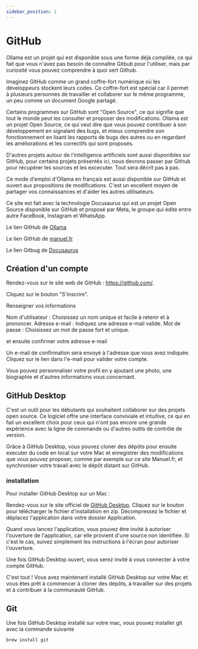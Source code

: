 ```yaml
---
sidebar_position: 2
---
```


# GitHub

Ollama est un projet qui est disponible sous une forme déjà compilée, ce qui fait que vous n'avez pas besoin de connaître Gitbub pour l'utiliser, mais par curiosité vous pouvez comprendre à quoi sert Github.

Imaginez GitHub comme un grand coffre-fort numérique où les développeurs stockent leurs codes. Ce coffre-fort est spécial car il permet à plusieurs personnes de travailler et collaborer sur le même programme, un peu comme un document Google partagé.

Certains programmes sur GitHub sont "Open Source", ce qui signifie que tout le monde peut les consulter et proposer des modifications. Ollama est un projet Open Source, ce qui veut dire que vous pouvez contribuer à son développement en signalant des bugs, et mieux comprendre son fonctionnement en lisant les rapports de bugs des autres ou en regardant les améliorations et les correctifs qui sont proposés.

D'autres projets autour de l'intelligence artificiels sont aussi disponibles sur GitHub, pour certains projets présentés ici, nous devrons passer par Github pour récupérer les sources et les excecuter. Tout sera décrit pas à pas.

Ce mode d'emploi d'Ollama en français est aussi disponible sur GitHub et ouvert aux propositions de modifications. C'est un excellent moyen de partager vos connaissances et d'aider les autres utilisateurs.

Ce site est fait avec la technologie Docusaurus qui est un projet Open Source disponible sur GitHub et proposé par Meta, le groupe qui édite entre autre FaceBook, Instagram et WhatsApp.

Le lien GitHub de [Ollama](https://github.com/ollama/ollama)

Le lien GitHub de [manuel.fr](https://github.com/igorschlum/manuel.fr)

Le lien Gitbug de [Docusaurus](https://github.com/facebook/docusaurus)

## Création d'un compte

Rendez-vous sur le site web de GitHub : https://github.com/.

Cliquez sur le bouton "S'inscrire".

Renseigner vos informations

Nom d'utilisateur : Choisissez un nom unique et facile à retenir et à prononcer.
Adresse e-mail : Indiquez une adresse e-mail valide.
Mot de passe : Choisissez un mot de passe fort et unique.

et ensuite confirmer votre adresse e-mail

Un e-mail de confirmation sera envoyé à l'adresse que vous avez indiquée. Cliquez sur le lien dans l'e-mail pour valider votre compte.

Vous pouvez personnaliser votre profil en y ajoutant une photo, une biographie et d'autres informations vous concernant.

## GitHub Desktop

C'est un outil pour les débutants qui souhaitent collaborer sur des projets open source. Ce logiciel offre une interface conviviale et intuitive, ce qui en fait un excellent choix pour ceux qui n'ont pas encore une grande expérience avec la ligne de commande ou d'autres outils de contrôle de version.

Grâce à GitHub Desktop, vous pouvez cloner des dépôts pour ensuite executer du code en local sur votre Mac et enregistrer des modifications que vous pouvez proposer, comme par exemple sur ce site Manuel.fr, et synchroniser votre travail avec le dépôt distant sur GitHub.

### installation

Pour installer GitHub Desktop sur un Mac :

Rendez-vous sur le site officiel de [GitHub Desktop](https://desktop.github.com). Cliquez sur le bouton pour télécharger le fichier d'installation en zip. Décompressez le fichier et déplacez l'application dans votre dossier Application.

Quand vous lancez l'application, vous pouvez être invité à autoriser l'ouverture de l'application, car elle provient d'une source non identifiée. Si c'est le cas, suivez simplement les instructions à l'écran pour autoriser l'ouverture.

Une fois GitHub Desktop ouvert, vous serez invité à vous connecter à votre compte GitHub.

C'est tout ! Vous avez maintenant installé GitHub Desktop sur votre Mac et vous êtes prêt à commencer à cloner des dépôts, à travailler sur des projets et à contribuer à la communauté GitHub.

## Git

Une fois GitHub Desktop installé sur votre mac, vous pouvez installer git avec la commande suivante

```bash
brew install git
```


